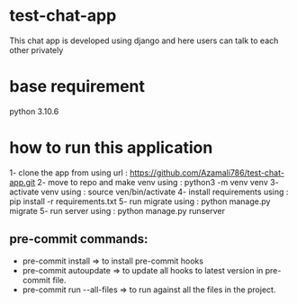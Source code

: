 # test-chat-app
This chat app is developed using django and here users can talk to each other privately

# base requirement
python 3.10.6

# how to run this application
1- clone the app from using url : https://github.com/Azamali786/test-chat-app.git
2- move to repo and make venv using : python3 -m venv venv
3- activate venv using : source ven/bin/activate
4- install requirements using : pip install -r requirements.txt
5- run migrate using : python manage.py migrate
5- run server using : python manage.py runserver


## pre-commit commands:
- pre-commit install  => to install pre-commit hooks
- pre-commit autoupdate  => to update all hooks to latest version in pre-commit file.
- pre-commit run --all-files  => to run against all the files in the project.
